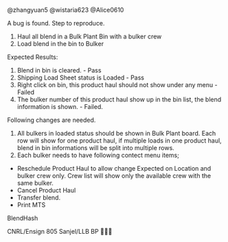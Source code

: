 @zhangyuan5 @wistaria623 @Alice0610 

A bug is found. Step to reproduce.

1. Haul all blend in a Bulk Plant Bin with a bulker crew
2. Load blend in the bin to Bulker

Expected Results:

1. Blend in bin is cleared. - Pass
2. Shipping Load Sheet status is Loaded - Pass
3. Right click on bin, this product haul should not show under any menu - Failed
4. The bulker number of this product haul show up in the bin list, the blend information is shown. - Failed.

Following changes are needed.

1. All bulkers in loaded status should be shown in Bulk Plant board. Each row will show for one product haul, if multiple loads in one product haul, blend in bin informations will be split into multiple rows.
2. Each bulker needs to have following contect menu items;
  - Reschedule Product Haul to allow change Expected on Location and bulker crew only. Crew list will show only the available crew with the same bulker.
  - Cancel Product Haul
  - Transfer blend. 
  - Print MTS





BlendHash





CNRL/Ensign 805
Sanjel/LLB BP
🚚🚛🔁